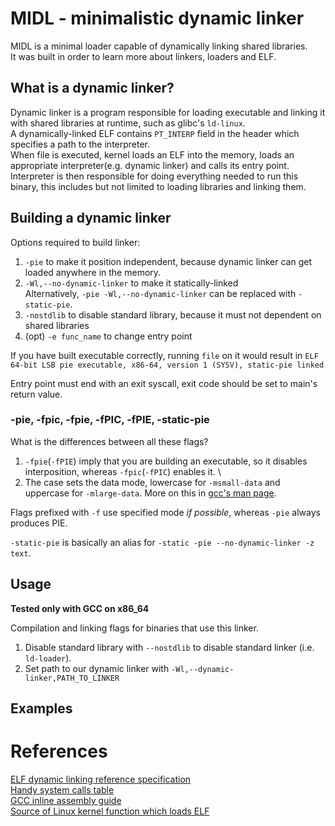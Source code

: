 # MIDL - minimalistic dynamic linker
<!-- TODO: is there really no difference between a linker and a loader? -->
MIDL is a minimal loader capable of dynamically linking shared libraries. \
It was built in order to learn more about linkers, loaders and ELF.



## What is a dynamic linker?
Dynamic linker is a program responsible for loading executable and linking it with shared libraries at runtime, such as glibc's `ld-linux`. \
A dynamically-linked ELF contains `PT_INTERP` field in the header which specifies a path to the interpreter. \
When file is executed, kernel loads an ELF into the memory, loads an appropriate interpreter(e.g. dynamic linker) and calls its entry point. \
Interpreter is then responsible for doing everything needed to run this binary, this includes but not limited to loading libraries and linking them.

## Building a dynamic linker
Options required to build linker:
1. `-pie` to make it position independent, because dynamic linker can get loaded anywhere in the memory.
2. `-Wl,--no-dynamic-linker` to make it statically-linked \
Alternatively, `-pie -Wl,--no-dynamic-linker` can be replaced with `-static-pie`.
3. `-nostdlib` to disable standard library, because it must not dependent on shared libraries
4. (opt) `-e func_name` to change entry point

If you have built executable correctly, running `file` on it would result in `ELF 64-bit LSB pie executable, x86-64, version 1 (SYSV), static-pie linked`

Entry point must end with an exit syscall, exit code should be set to main's return value.

### -pie, -fpic, -fpie, -fPIC, -fPIE, -static-pie
What is the differences between all these flags?
1. `-fpie`(`-fPIE`) imply that you are building an executable, so it disables interposition, whereas `-fpic`(`-fPIC`) enables it. \
2. The case sets the data mode, lowercase for `-msmall-data` and uppercase for `-mlarge-data`. More on this in [gcc's man page](https://man7.org/linux/man-pages/man1/gcc.1.html).

Flags prefixed with `-f` use specified mode *if possible*, whereas `-pie` always produces PIE.

`-static-pie` is basically an alias for `-static -pie --no-dynamic-linker -z text`.

## Usage
**Tested only with GCC on x86_64** 

Compilation and linking flags for binaries that use this linker.
1. Disable standard library with `--nostdlib` to disable standard linker (i.e. `ld-loader`).
2. Set path to our dynamic linker with `-Wl,--dynamic-linker,PATH_TO_LINKER`

## Examples

<!-- TODO: write about compiling/using examples -->

# References
[ELF dynamic linking reference specification](https://refspecs.linuxfoundation.org/elf/elf.pdf) \
[Handy system calls table](https://chromium.googlesource.com/chromiumos/docs/+/master/constants/syscalls.md) \
[GCC inline assembly guide](https://www.ibiblio.org/gferg/ldp/GCC-Inline-Assembly-HOWTO.html#s3) \
[Source of Linux kernel function which loads ELF](https://github.com/torvalds/linux/blob/master/fs/binfmt_elf.c#L819C12-L819C27)